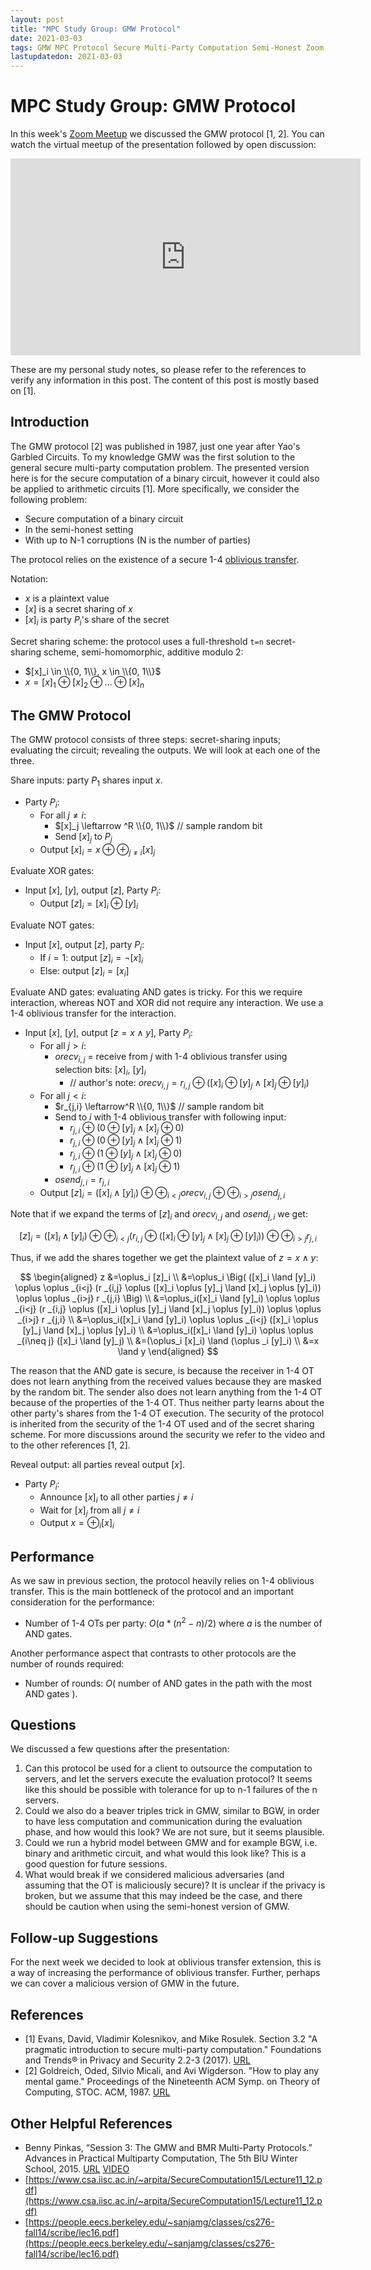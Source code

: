 ```yaml
---
layout: post
title: "MPC Study Group: GMW Protocol"
date: 2021-03-03
tags: GMW MPC Protocol Secure Multi-Party Computation Semi-Honest Zoom
lastupdatedon: 2021-03-03
---
```


<script type="text/x-mathjax-config">
MathJax.Hub.Config({
tex2jax: {
  skipTags: ['script', 'noscript', 'style', 'textarea', 'pre'],
  inlineMath: [['$','$']]
}
});
</script>
<script type="text/javascript" src="https://cdn.mathjax.org/mathjax/latest/MathJax.js?config=TeX-AMS-MML_HTMLorMML"></script>

# MPC Study Group: GMW Protocol
In this week's [Zoom Meetup](zoom-secure-multi-party-computation-study-group) we discussed the GMW protocol [1, 2].
You can watch the virtual meetup of the presentation followed by open discussion:

<div style="text-align: center;">
<iframe width="560" height="315" src="https://www.youtube.com/embed/QmPlq7Yofmk" frameborder="0" allow="accelerometer; autoplay; clipboard-write; encrypted-media; gyroscope; picture-in-picture" allowfullscreen></iframe>
</div>

These are my personal study notes, so please refer to the references to verify any information in this post. The content of this post is mostly based on [1].

## Introduction
The GMW protocol [2] was published in 1987, just one year after Yao's Garbled Circuits.
To my knowledge GMW was the first solution to the general secure multi-party computation problem.
The presented version here is for the secure computation of a binary circuit, however it could also be applied to arithmetic circuits [1].
More specifically, we consider the following problem:
* Secure computation of a binary circuit
* In the semi-honest setting
* With up to N-1 corruptions (N is the number of parties)

The protocol relies on the existence of a secure 1-4 [oblivious transfer](https://en.wikipedia.org/wiki/Oblivious_transfer).

Notation:
* $x$ is a plaintext value
* $[x]$ is a secret sharing of $x$
* $[x]_i$ is party $P_i$'s share of the secret

Secret sharing scheme: the protocol uses a full-threshold `t=n` secret-sharing scheme, semi-homomorphic, additive modulo 2:
* $[x]_i \in \\{0, 1\\}, x \in \\{0, 1\\}$
* $x = [x]_1 \oplus [x]_2 \oplus … \oplus [x]_n$

## The GMW Protocol
The GMW protocol consists of three steps: secret-sharing inputs; evaluating the circuit; revealing the outputs. We will look at each one of the three.

Share inputs: party $P_1$ shares input $x$.
* Party $P_i$:
  * For all $j \neq i$:
    * $[x]_j \leftarrow ^R \\{0, 1\\}$  // sample random bit
    * Send $[x]_j$ to $P_j$
  * Output $[x]_i = x \oplus  \oplus _{j \neq i}  [x]_j$

Evaluate XOR gates:
* Input $[x]$, $[y]$, output $[z]$, Party $P_i$:
  * Output $[z]_i = [x]_i \oplus [y]_i$

Evaluate NOT gates:
* Input $[x]$, output $[z]$, party $P_i$:
  * If $i = 1$: output $[z]_i = \neg [x]_i$
  * Else: output $[z]_i = [x_i]$

Evaluate AND gates:
evaluating AND gates is tricky.
For this we require interaction, whereas NOT and XOR did not require any interaction.
We use a 1-4 oblivious transfer for the interaction.
* Input $[x]$, $[y]$, output $[z = x \land y]$, Party $P_i$:
  * For all $j > i$:
    * $orecv_{i,j}$ = receive from $j$ with 1-4 oblivious transfer using selection bits: $[x]_i$, $[y]_i$
      * // author's note: $orecv_{i,j} = r_{i,j} \oplus ([x]_i \oplus [y]_j \land [x]_j \oplus [y]_i)$
  * For all $j < i$:
    * $r_{j,i} \leftarrow^R \\{0, 1\\}$  // sample random bit
    * Send to $i$ with 1-4 oblivious transfer with following input:
      * $r_{j,i} \oplus (0 \oplus [y]_j \land [x]_j \oplus 0)$
      * $r_{j,i} \oplus (0 \oplus [y]_j \land [x]_j \oplus 1)$
      * $r_{j,i} \oplus (1 \oplus [y]_j \land [x]_j \oplus 0)$
      * $r_{j,i} \oplus (1 \oplus [y]_j \land [x]_j \oplus 1)$
    * $osend_{j,i} = r_{j,i}$
  * Output $[z]_{i} = ([x]_i \land [y]_i) \oplus \oplus _{i<j} orecv _{i,j} \oplus \oplus _{i>j} osend _{j,i}$

Note that if we expand the terms of $[z]_i$ and $orecv _{i,j}$ and $osend _{j,i}$ we get:

$$[z]_i = ([x]_i \land [y]_i) \oplus \oplus _{i<j} (r _{i,j} \oplus ([x]_i \oplus  [y]_j \land [x]_j \oplus [y]_i)) \oplus \oplus _{i>j} r _{j,i}$$

Thus, if we add the shares together we get the plaintext value of $z = x \land y$:

$$
\begin{aligned}
z &=\oplus_i [z]_i \\
  &=\oplus_i \Big( ([x]_i \land [y]_i) \oplus \oplus _{i<j} (r _{i,j} \oplus ([x]_i \oplus  [y]_j \land [x]_j \oplus [y]_i)) \oplus \oplus _{i>j} r _{j,i} \Big) \\
  &=\oplus_i([x]_i \land [y]_i) \oplus \oplus _{i<j} (r _{i,j} \oplus ([x]_i \oplus  [y]_j \land [x]_j \oplus [y]_i)) \oplus \oplus _{i>j} r _{j,i} \\
  &=\oplus_i([x]_i \land [y]_i) \oplus \oplus _{i<j} ([x]_i \oplus  [y]_j \land [x]_j \oplus [y]_i) \\
  &=\oplus_i([x]_i \land [y]_i) \oplus \oplus _{i\neq j} ([x]_i \land [y]_j) \\
  &=(\oplus_i [x]_i) \land (\oplus _i [y]_i) \\
  &=x \land y
\end{aligned}
$$

The reason that the AND gate is secure, is because the receiver in 1-4 OT does not learn anything from the received values because they are masked by the random bit.
The sender also does not learn anything from the 1-4 OT because of the properties of the 1-4 OT.
Thus neither party learns about the other party's shares from the 1-4 OT execution.
The security of the protocol is inherited from the security of the 1-4 OT used and of the secret sharing scheme.
For more discussions around the security we refer to the video and to the other references [1, 2].

Reveal output: all parties reveal output $[x]$.
* Party $P_i$:
  * Announce $[x]_i$ to all other parties $j \neq i$   
  * Wait for $[x]_j$ from all $j \neq i$
  * Output $x = \oplus _i [x]_i$

## Performance
As we saw in previous section, the protocol heavily relies on 1-4 oblivious transfer.
This is the main bottleneck of the protocol and an important consideration for the performance:
* Number of 1-4 OTs per party: $O( a * (n^2 - n) / 2 )$ where $a$ is the number of AND gates.

Another performance aspect that contrasts to other protocols are the number of rounds required:
* Number of rounds: $O($ number of AND gates in the path with the most AND gates $)$.

## Questions
We discussed a few questions after the presentation:
1) Can this protocol be used for a client to outsource the computation to servers, and let the servers execute the evaluation protocol?
It seems like this should be possible with tolerance for up to n-1 failures of the n servers.
2) Could we also do a beaver triples trick in GMW, similar to BGW, in order to have less computation and communication during the evaluation phase, and how would this look? We are not sure, but it seems plausible.
3) Could we run a hybrid model between GMW and for example BGW, i.e. binary and arithmetic circuit, and what would this look like? This is a good question for future sessions.
4) What would break if we considered malicious adversaries (and assuming that the OT is maliciously secure)? It is unclear if the privacy is broken, but we assume that this may indeed be the case, and there should be caution when using the semi-honest version of GMW.

## Follow-up Suggestions
For the next week we decided to look at oblivious transfer extension, this is a way of increasing the performance of oblivious transfer.
Further, perhaps we can cover a malicious version of GMW in the future.

## References
* [1] Evans, David, Vladimir Kolesnikov, and Mike Rosulek. Section 3.2 "A pragmatic introduction to secure multi-party computation." Foundations and Trends® in Privacy and Security 2.2-3 (2017). [URL](https://securecomputation.org/)
* [2] Goldreich, Oded, Silvio Micali, and Avi Wigderson. "How to play any mental game." Proceedings of the Nineteenth ACM Symp. on Theory of Computing, STOC. ACM, 1987. [URL](https://www.cs.miami.edu/home/burt/learning/Csc609.062/docs/gmw.pdf)

## Other Helpful References
* Benny Pinkas, “Session 3: The GMW and BMR Multi-Party Protocols.” Advances in Practical Multiparty Computation, The 5th BIU Winter School, 2015. [URL](http://cyber.biu.ac.il/wp-content/uploads/2017/01/3-1.pdf) [VIDEO](https://www.youtube.com/watch?v=4YwvZaA9IEg&index=3&list=PLXF_IJaFk-9BFn8M-dsEm5x3-5Cvji3V9)
* [https://www.csa.iisc.ac.in/~arpita/SecureComputation15/Lecture11_12.pdf](https://www.csa.iisc.ac.in/~arpita/SecureComputation15/Lecture11_12.pdf)
* [https://people.eecs.berkeley.edu/~sanjamg/classes/cs276-fall14/scribe/lec16.pdf](https://people.eecs.berkeley.edu/~sanjamg/classes/cs276-fall14/scribe/lec16.pdf)
